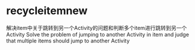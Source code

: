# recycleitemnew
解决item中关于跳转到另一个Activity的问题和判断多个item进行跳转到另一个Activity
Solve the problem of jumping to another Activity in item and judge that multiple items should jump to another Activity

